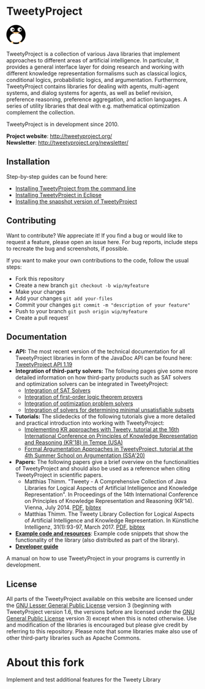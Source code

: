 # TweetyProject
![TweetyProject Logo](./logo/tweety_small.png "TweetyProject Logo")

TweetyProject is a collection of various Java libraries that implement approaches to different areas of artificial intelligence. In particular, it provides a general interface layer for doing research and working with different knowledge representation formalisms such as classical logics, conditional logics, probabilistic logics, and argumentation. Furthermore, TweetyProject contains libraries for dealing with agents, multi-agent systems, and dialog systems for agents, as well as belief revision, preference reasoning, preference aggregation, and action languages. A series of utility libraries that deal with e.g. mathematical optimization complement the collection.

TweetyProject is in development since 2010.

**Project website**: http://tweetyproject.org/
<br> **Newsletter**: http://tweetyproject.org/newsletter/

## Installation
Step-by-step guides can be found here:
* [Installing TweetyProject from the command line](http://tweetyproject.org/doc/install-commandline.html)
* [Installing TweetyProject in Eclipse](http://tweetyproject.org/doc/install-eclipse.html)
* [Installing the snapshot version of TweetyProject](http://tweetyproject.org/doc/install-snapshot.html)

## Contributing
Want to contribute? We appreciate it! If you find a bug or would like to request a feature, please open an issue here. For bug reports, include steps to recreate the bug and screenshots, if possible. 

If you want to make your own contributions to the code, follow the usual steps:
* Fork this repository 
* Create a new branch `git checkout -b wip/myfeature`
* Make your changes 
* Add your changes  `git add your-files`
* Commit your changes `git commit -m "description of your feature"`
* Push to your branch `git push origin wip/myfeature`
* Create a pull request`

## Documentation
* **API:** The most recent version of the technical documentation for all TweetyProject libraries in form of the JavaDoc API can be found here: [TweetyProject API 1.19](http://tweetyproject.org/api/1.19/index.html)
* **Integration of third-party solvers:** The following pages give some more detailed information on how third-party products such as SAT solvers and optimization solvers can be integrated in TweetyProject: 
   * [Integration of SAT Solvers](http://tweetyproject.org/doc/sat-solvers.html)
  * [Integration of first-order logic theorem provers](http://tweetyproject.org/doc/fol-provers.html)
  * [Integration of optimization problem solvers](http://tweetyproject.org/doc/optimization-problem-solvers.html)
  * [Integration of solvers for determining minimal unsatisfiable subsets](http://tweetyproject.org/doc/mus-enumerators.html)
* **Tutorials:** The slidedecks of the following tutorials give a more detailed and practical introduction into working with TweetyProject:
  * [Implementing KR approaches with Tweety, tutorial at the 16th International Conference on Principles of Knowledge Representation and Reasoning (KR'18) in Tempe (USA)](http://tweetyproject.org/doc/tutorials/kr2018/index.html)
  * [Formal Argumentation Approaches in TweetyProject, tutorial at the 4th Summer School on Argumentation (SSA'20)](http://tweetyproject.org/doc/tutorials/ssa2020/index.html)
* **Papers:** The following papers give a brief overview on the functionalities of TweetyProject and should also be used as a reference when citing TweetyProject in scientific papers.
  * Matthias Thimm. "Tweety - A Comprehensive Collection of Java Libraries for Logical Aspects of Artificial Intelligence and Knowledge Representation". In Proceedings of the 14th International Conference on Principles of Knowledge Representation and Reasoning (KR'14). Vienna, July 2014. [PDF](http://www.mthimm.de/pub/2014/Thimm_2014.pdf), [bibtex](http://www.mthimm.de/pub/2014/Thimm_2014.bib)
  * Matthias Thimm. The Tweety Library Collection for Logical Aspects of Artificial Intelligence and Knowledge Representation. In Künstliche Intelligenz, 31(1):93-97, March 2017. [PDF](http://mthimm.de/pub/2017/Thimm_2017a.pdf), [bibtex](http://mthimm.de/pub/2017/Thimm_2017a.bib)
* **[Example code and resources](http://tweetyproject.org/doc/example-code.html)**: Example code snippets that show the functionality of the library (also distributed as part of the library).
* **[Developer guide](http://tweetyproject.org/doc/dev-guide.html)**

A manual on how to use TweetyProject in your programs is currently in development.

## License
All parts of the TweetyProject available on this website are licensed under the [GNU Lesser General Public License](http://www.gnu.org/licenses/#LGPL) version 3 (beginning with TweetyProject version 1.6, the versions before are licensed under the [GNU General Public License](http://www.gnu.org/licenses/#GPL) version 3) except when this is noted otherwise. Use and modification of the libraries is encouraged but please give credit by referring to this repository. Please note that some libraries make also use of other third-party libraries such as Apache Commons. 

# About this fork
Implement and test additional features for the Tweety Library